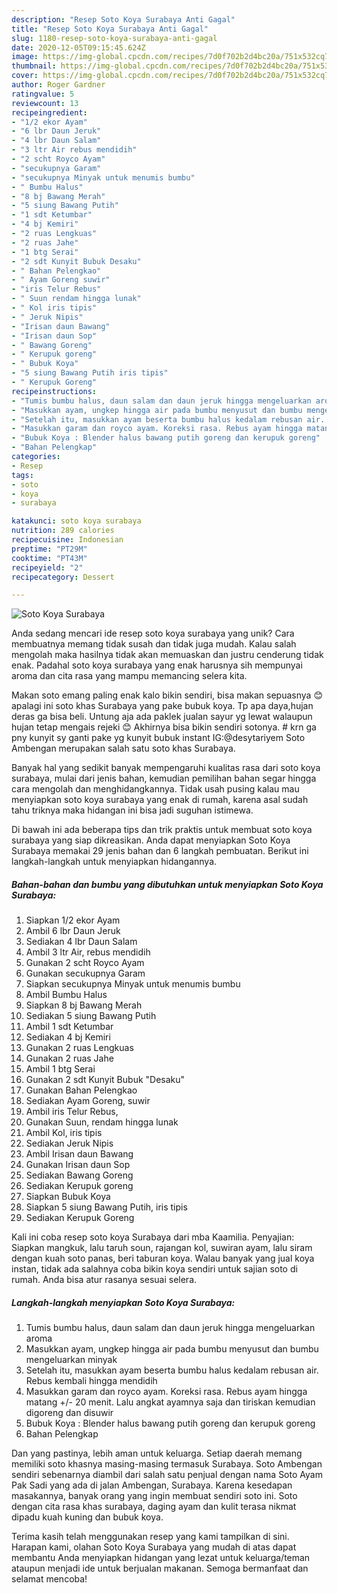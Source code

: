 ```yaml
---
description: "Resep Soto Koya Surabaya Anti Gagal"
title: "Resep Soto Koya Surabaya Anti Gagal"
slug: 1180-resep-soto-koya-surabaya-anti-gagal
date: 2020-12-05T09:15:45.624Z
image: https://img-global.cpcdn.com/recipes/7d0f702b2d4bc20a/751x532cq70/soto-koya-surabaya-foto-resep-utama.jpg
thumbnail: https://img-global.cpcdn.com/recipes/7d0f702b2d4bc20a/751x532cq70/soto-koya-surabaya-foto-resep-utama.jpg
cover: https://img-global.cpcdn.com/recipes/7d0f702b2d4bc20a/751x532cq70/soto-koya-surabaya-foto-resep-utama.jpg
author: Roger Gardner
ratingvalue: 5
reviewcount: 13
recipeingredient:
- "1/2 ekor Ayam"
- "6 lbr Daun Jeruk"
- "4 lbr Daun Salam"
- "3 ltr Air rebus mendidih"
- "2 scht Royco Ayam"
- "secukupnya Garam"
- "secukupnya Minyak untuk menumis bumbu"
- " Bumbu Halus"
- "8 bj Bawang Merah"
- "5 siung Bawang Putih"
- "1 sdt Ketumbar"
- "4 bj Kemiri"
- "2 ruas Lengkuas"
- "2 ruas Jahe"
- "1 btg Serai"
- "2 sdt Kunyit Bubuk Desaku"
- " Bahan Pelengkao"
- " Ayam Goreng suwir"
- "iris Telur Rebus"
- " Suun rendam hingga lunak"
- " Kol iris tipis"
- " Jeruk Nipis"
- "Irisan daun Bawang"
- "Irisan daun Sop"
- " Bawang Goreng"
- " Kerupuk goreng"
- " Bubuk Koya"
- "5 siung Bawang Putih iris tipis"
- " Kerupuk Goreng"
recipeinstructions:
- "Tumis bumbu halus, daun salam dan daun jeruk hingga mengeluarkan aroma"
- "Masukkan ayam, ungkep hingga air pada bumbu menyusut dan bumbu mengeluarkan minyak"
- "Setelah itu, masukkan ayam beserta bumbu halus kedalam rebusan air. Rebus kembali hingga mendidih"
- "Masukkan garam dan royco ayam. Koreksi rasa. Rebus ayam hingga matang +/- 20 menit. Lalu angkat ayamnya saja dan tiriskan kemudian digoreng dan disuwir"
- "Bubuk Koya : Blender halus bawang putih goreng dan kerupuk goreng"
- "Bahan Pelengkap"
categories:
- Resep
tags:
- soto
- koya
- surabaya

katakunci: soto koya surabaya 
nutrition: 289 calories
recipecuisine: Indonesian
preptime: "PT29M"
cooktime: "PT43M"
recipeyield: "2"
recipecategory: Dessert

---
```



![Soto Koya Surabaya](https://img-global.cpcdn.com/recipes/7d0f702b2d4bc20a/751x532cq70/soto-koya-surabaya-foto-resep-utama.jpg)

Anda sedang mencari ide resep soto koya surabaya yang unik? Cara membuatnya memang tidak susah dan tidak juga mudah. Kalau salah mengolah maka hasilnya tidak akan memuaskan dan justru cenderung tidak enak. Padahal soto koya surabaya yang enak harusnya sih mempunyai aroma dan cita rasa yang mampu memancing selera kita.

Makan soto emang paling enak kalo bikin sendiri, bisa makan sepuasnya 😊 apalagi ini soto khas Surabaya yang pake bubuk koya. Tp apa daya,hujan deras ga bisa beli. Untung aja ada paklek jualan sayur yg lewat walaupun hujan tetap mengais rejeki 😊 Akhirnya bisa bikin sendiri sotonya. # krn ga pny kunyit sy ganti pake yg kunyit bubuk instant IG:@desytariyem Soto Ambengan merupakan salah satu soto khas Surabaya.

Banyak hal yang sedikit banyak mempengaruhi kualitas rasa dari soto koya surabaya, mulai dari jenis bahan, kemudian pemilihan bahan segar hingga cara mengolah dan menghidangkannya. Tidak usah pusing kalau mau menyiapkan soto koya surabaya yang enak di rumah, karena asal sudah tahu triknya maka hidangan ini bisa jadi suguhan istimewa.


Di bawah ini ada beberapa tips dan trik praktis untuk membuat soto koya surabaya yang siap dikreasikan. Anda dapat menyiapkan Soto Koya Surabaya memakai 29 jenis bahan dan 6 langkah pembuatan. Berikut ini langkah-langkah untuk menyiapkan hidangannya.

<!--inarticleads1-->

##### Bahan-bahan dan bumbu yang dibutuhkan untuk menyiapkan Soto Koya Surabaya:

1. Siapkan 1/2 ekor Ayam
1. Ambil 6 lbr Daun Jeruk
1. Sediakan 4 lbr Daun Salam
1. Ambil 3 ltr Air, rebus mendidih
1. Gunakan 2 scht Royco Ayam
1. Gunakan secukupnya Garam
1. Siapkan secukupnya Minyak untuk menumis bumbu
1. Ambil  Bumbu Halus
1. Siapkan 8 bj Bawang Merah
1. Sediakan 5 siung Bawang Putih
1. Ambil 1 sdt Ketumbar
1. Sediakan 4 bj Kemiri
1. Gunakan 2 ruas Lengkuas
1. Gunakan 2 ruas Jahe
1. Ambil 1 btg Serai
1. Gunakan 2 sdt Kunyit Bubuk &#34;Desaku&#34;
1. Gunakan  Bahan Pelengkao
1. Sediakan  Ayam Goreng, suwir
1. Ambil iris Telur Rebus,
1. Gunakan  Suun, rendam hingga lunak
1. Ambil  Kol, iris tipis
1. Sediakan  Jeruk Nipis
1. Ambil Irisan daun Bawang
1. Gunakan Irisan daun Sop
1. Sediakan  Bawang Goreng
1. Sediakan  Kerupuk goreng
1. Siapkan  Bubuk Koya
1. Siapkan 5 siung Bawang Putih, iris tipis
1. Sediakan  Kerupuk Goreng


Kali ini coba resep soto koya Surabaya dari mba Kaamilia. Penyajian: Siapkan mangkuk, lalu taruh soun, rajangan kol, suwiran ayam, lalu siram dengan kuah soto panas, beri taburan koya. Walau banyak yang jual koya instan, tidak ada salahnya coba bikin koya sendiri untuk sajian soto di rumah. Anda bisa atur rasanya sesuai selera. 

<!--inarticleads2-->

##### Langkah-langkah menyiapkan Soto Koya Surabaya:

1. Tumis bumbu halus, daun salam dan daun jeruk hingga mengeluarkan aroma
1. Masukkan ayam, ungkep hingga air pada bumbu menyusut dan bumbu mengeluarkan minyak
1. Setelah itu, masukkan ayam beserta bumbu halus kedalam rebusan air. Rebus kembali hingga mendidih
1. Masukkan garam dan royco ayam. Koreksi rasa. Rebus ayam hingga matang +/- 20 menit. Lalu angkat ayamnya saja dan tiriskan kemudian digoreng dan disuwir
1. Bubuk Koya : Blender halus bawang putih goreng dan kerupuk goreng
1. Bahan Pelengkap


Dan yang pastinya, lebih aman untuk keluarga. Setiap daerah memang memiliki soto khasnya masing-masing termasuk Surabaya. Soto Ambengan sendiri sebenarnya diambil dari salah satu penjual dengan nama Soto Ayam Pak Sadi yang ada di jalan Ambengan, Surabaya. Karena kesedapan masakannya, banyak orang yang ingin membuat sendiri soto ini. Soto dengan cita rasa khas surabaya, daging ayam dan kulit terasa nikmat dipadu kuah kuning dan bubuk koya. 

Terima kasih telah menggunakan resep yang kami tampilkan di sini. Harapan kami, olahan Soto Koya Surabaya yang mudah di atas dapat membantu Anda menyiapkan hidangan yang lezat untuk keluarga/teman ataupun menjadi ide untuk berjualan makanan. Semoga bermanfaat dan selamat mencoba!
